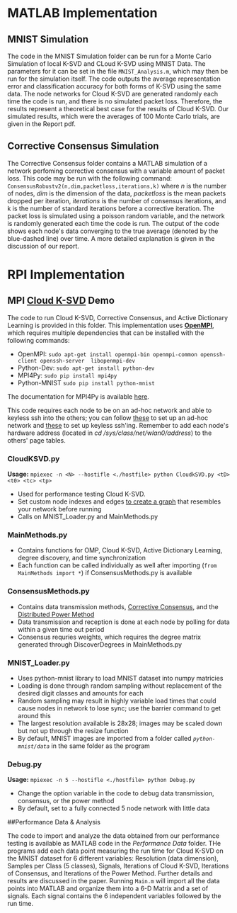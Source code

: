 # MATLAB Implementation

## MNIST Simulation

The code in the MNIST Simulation folder can be run for a Monte Carlo Simulation of local K-SVD and CLoud K-SVD using MNIST Data. The parameters for it can be set in the file `MNIST_Analysis.m`, which may then be run for the simulation itself. The code outputs the average representation error and classification accuracy for both forms of K-SVD using the same data. The node networks for Cloud K-SVD are generated randomly each time the code is run, and there is no simulated packet loss. Therefore, the results represent a theoretical best case for the results of Cloud K-SVD. Our simulated results, which were the averages of 100 Monte Carlo trials, are given in the Report pdf. 

## Corrective Consensus Simulation

The Corrective Consensus folder contains a MATLAB simulation of a network perfoming corrective consensus with a variable amount of packet loss. This code may be run with the following command: `ConsensusRobustv2(n,dim,packetloss,iterations,k)` where *n* is the number of nodes, *dim* is the dimension of the data, *packetloss* is the mean packets dropped per iteration, *iterations* is the number of consensus iterations, and k is the number of standard iterations before a corrective iteration. The packet loss is simulated using a poisson random variable, and the network is randomly generated each time the code is run. The output of the code shows each node's data converging to the true average (denoted by the blue-dashed line) over time. A more detailed explanation is given in the discussion of our report.

# RPI Implementation

## MPI [Cloud K-SVD](http://arxiv.org/abs/1412.7839) Demo

The code to run Cloud K-SVD, Corrective Consensus, and Active Dictionary Learning is provided in this folder. This implementation uses [**OpenMPI**](https://www.open-mpi.org/), which requires multiple dependencies that can be installed with the following commands:

- OpenMPI: `sudo apt-get install openmpi-bin openmpi-common openssh-client openssh-server  libopenmpi-dev`
- Python-Dev: `sudo apt-get install python-dev`
- MPI4Py: `sudo pip install mpi4py`
- Python-MNIST `sudo pip install python-mnist`

The documentation for MPI4Py is available [here](http://pythonhosted.org/mpi4py/usrman/index.html). 

This code requires each node to be on an ad-hoc network and able to keyless ssh into the others; you can follow [these](https://geekytheory.com/tutorial-raspberry-pi-wireless-ad-hoc-network/) to set up an ad-hoc network and [these](http://superuser.com/questions/8077/how-do-i-set-up-ssh-so-i-dont-have-to-type-my-password) to set up keyless ssh'ing. Remember to add each node's hardware address (located in *cd /sys/class/net/wlan0/address*) to the others' page tables.

### CloudKSVD.py

**Usage:** `mpiexec -n <N> --hostifle <./hostfile> python CloudkSVD.py <tD> <t0> <tc> <tp>`

- Used for performance testing Cloud K-SVD. 
- Set custom node indexes and edges [to create a graph](https://mpi4py.scipy.org/docs/apiref/mpi4py.MPI.Graphcomm-class.html) that resembles your network before running
- Calls on MNIST_Loader.py and MainMethods.py

### MainMethods.py

- Contains functions for OMP, Cloud K-SVD, Active Dictionary Learning, degree discovery, and time synchronization
- Each function can be called individually as well after importing (`from MainMethods import *`) if ConsensusMethods.py is available

### ConsensusMethods.py

- Contains data transmission methods, [Corrective Consensus](http://vision.jhu.edu/assets/consensus-cdc10.pdf), and the [Distributed Power Method](http://arxiv.org/pdf/1105.1185v1.pdf)
- Data transmission and reception is done at each node by polling for data within a given time out period
- Consensus requries weights, which requires the degree matrix generated through DiscoverDegrees in MainMethods.py

### MNIST_Loader.py

- Uses python-mnist library to load MNIST dataset into numpy matricies
- Loading is done through random sampling without replacement of the desired digit classes and amounts for each
- Random sampling may result in highly variable load times that could cause nodes in network to lose sync; use the barrier command to get around this
- The largest resolution available is 28x28; images may be scaled down but not up through the resize function
- By default, MNIST images are imported from a folder called *`python-mnist/data`* in the same folder as the program

### Debug.py

**Usage:** `mpiexec -n 5 --hostifle <./hostfile> python Debug.py`

- Change the option variable in the code to debug data transmission, consensus, or the power method
- By default, set to a fully connected 5 node network with little data

##Performance Data & Analysis

The code to import and analyze the data obtained from our performance testing is available as MATLAB code in the *Performance Data* folder. THe programs add each data point measuring the run time for Cloud K-SVD on the MNIST dataset for 6 different variables: Resolution (data dimension), Samples per Class (5 classes), Signals, Iterations of Cloud K-SVD, Iterations of Consensus, and Iterations of the Power Method. Further details and results are discussed in the paper. Running `Main.m` will import all the data points into MATLAB and organize them into a 6-D Matrix and a set of signals. Each signal contains the 6 independent variables followed by the run time. 
